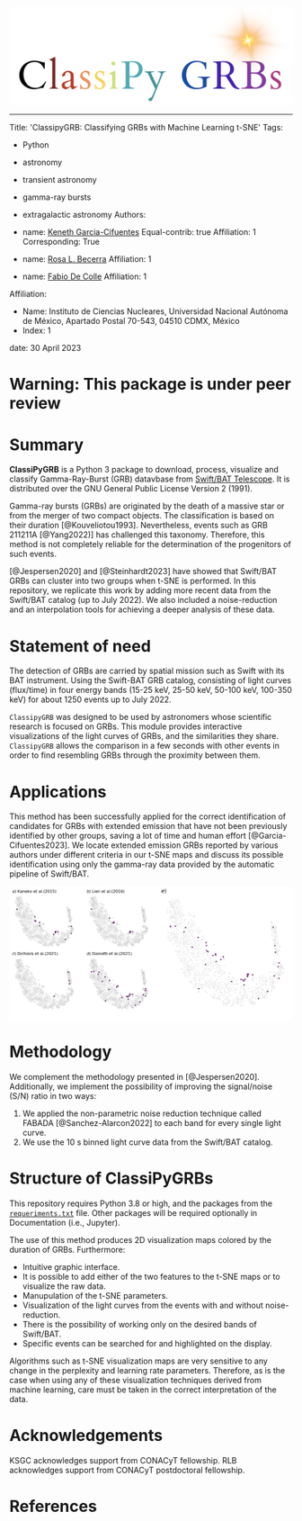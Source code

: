 
![Logo](/docs/Animations/images/logo.jpeg) 

---
Title: 'ClassipyGRB: Classifying GRBs with Machine Learning t-SNE'
Tags:
  - Python
  - astronomy
  - transient astronomy
  - gamma-ray bursts
  - extragalactic astronomy
Authors:
  - name: [Keneth Garcia-Cifuentes](https://orcid.org/0009-0001-2607-6359)
    Equal-contrib: true
    Affiliation: 1
    Corresponding: True

  - name: [Rosa L. Becerra](https://orcid.org/0000-0002-0216-3415)
    Affiliation: 1

  - name: [Fabio De Colle](https://orcid.org/0000-0002-3137-4633)
    Affiliation: 1
    
Affiliation:
 - Name: Instituto de Ciencias Nucleares,  Universidad Nacional Autónoma de México, Apartado Postal 70-543, 04510 CDMX, México
 - Index: 1

date: 30 April 2023 

# **Warning: This package is under peer review**

# Summary

**ClassiPyGRB** is a Python 3 package to download, process, visualize and classify Gamma-Ray-Burst (GRB) datavbase from [Swift/BAT Telescope](https://swift.gsfc.nasa.gov/about_swift/bat_desc.html). It is distributed over the GNU General Public License Version 2 (1991).

Gamma-ray bursts (GRBs) are originated by the death of a massive star or from the merger of two compact objects. The classification is based on their duration [@Kouveliotou1993]. Nevertheless, events such as GRB 211211A [@Yang2022)] has challenged this taxonomy.  Therefore, this method is not completely reliable for the determination of the progenitors of such events.

[@Jespersen2020] and [@Steinhardt2023] have showed that Swift/BAT GRBs can cluster into two groups when t-SNE is performed. In this repository, we replicate this work by adding more recent data from the Swift/BAT catalog (up to July 2022). We also included a noise-reduction and  an interpolation tools for achieving a deeper analysis of these data.

# Statement of need

The detection of GRBs are carried by spatial mission such as Swift with its BAT instrument. Using the Swift-BAT GRB catalog, consisting of light curves (flux/time) in four energy bands (15-25 keV, 25-50 keV, 50-100 keV, 100-350 keV) for about 1250 events up to July 2022.

`ClassipyGRB` was designed to be used by astronomers whose scientific research is focused on GRBs. This module provides interactive visualizations of the light curves of GRBs, and the similarities they share. `ClassipyGRB` allows the comparison in a few seconds with other events in order to find resembling GRBs through the proximity between them.


# Applications 

This method has been successfully applied for the correct identification of candidates for GRBs with extended emission that have not been previously identified by other groups, saving a lot of time and human effort [@Garcia-Cifuentes2023]. We locate extended emission GRBs reported by various authors under different criteria in our t-SNE maps and discuss its possible identification using only the gamma-ray data provided by the automatic pipeline of Swift/BAT. 

![t-SNE visualization map obtained for the noise-reduced dataset binned at $64$ ms with $pp=30$. GRBs colored in magenta are classified as Extended Emission by previous works. Image taken from. \label{fig:fig1}](https://github.com/KenethGarcia/ClassiPyGRB/blob/1d0b3e43dd4c200382538ed2a60b695c49d064a4/JOSS_Docs/Figures/EE_analysis.jpg)

# Methodology

We complement the methodology presented in [@Jespersen2020]. Additionally, we implement the possibility of improving the signal/noise (S/N) ratio in two ways:

1. We applied the non-parametric noise reduction technique called FABADA [@Sanchez-Alarcon2022] to each band for every single light curve. 
2. We use the 10 s binned light curve data from the Swift/BAT catalog.

# Structure of ClassiPyGRBs

This repository requires Python 3.8 or high, and the packages from the [``requeriments.txt``](https://github.com/KenethGarcia/GRB_ML/blob/51482eecd01d8bea10a951ba3e9b0b108cea3c08/requirements.txt) file. Other packages will be required optionally in Documentation (i.e., Jupyter).

The use of this method produces 2D visualization maps colored by the duration of GRBs. Furthermore:

- Intuitive graphic interface.
- It is possible to add either of the two features to the t-SNE maps or to visualize the raw data.
- Manupulation of the t-SNE parameters.
- Visualization of the light curves from the events with and without noise-reduction.
- There is the possibility of working only on the desired bands of Swift/BAT.
- Specific events can be searched for and highlighted on the display.

Algorithms such as t-SNE visualization maps are very sensitive to any change in the perplexity and learning rate parameters. Therefore, as is the case when using any of these visualization techniques derived from machine learning, care must be taken in the correct interpretation of the data.

# Acknowledgements

KSGC acknowledges support from CONACyT fellowship. RLB acknowledges support from CONACyT postdoctoral fellowship.

# References
